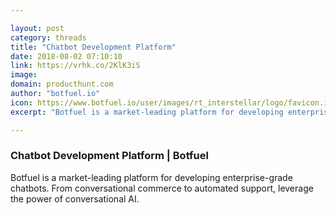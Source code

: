 ```yaml
---

layout: post
category: threads
title: "Chatbot Development Platform"
date: 2018-08-02 07:10:10
link: https://vrhk.co/2KlK3iS
image: 
domain: producthunt.com
author: "botfuel.io"
icon: https://www.botfuel.io/user/images/rt_interstellar/logo/favicon.ico
excerpt: "Botfuel is a market-leading platform for developing enterprise-grade chatbots. From conversational commerce to automated support, leverage the power of conversational AI."

---
```


### Chatbot Development Platform | Botfuel

Botfuel is a market-leading platform for developing enterprise-grade chatbots. From conversational commerce to automated support, leverage the power of conversational AI.